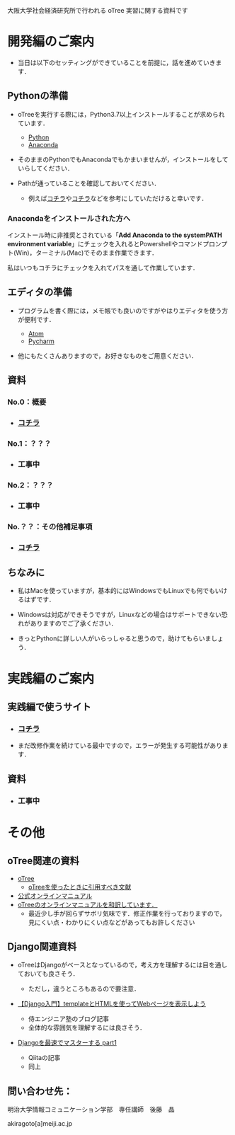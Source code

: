 大阪大学社会経済研究所で行われる oTree 実習に関する資料です

# 開発編のご案内

* 当日は以下のセッティングができていることを前提に，話を進めていきます．

## Pythonの準備

* oTreeを実行する際には，Python3.7以上インストールすることが求められています．

  * [Python](https://www.python.org/)
  * [Anaconda](https://www.anaconda.com/)
* そのままのPythonでもAnacondaでもかまいませんが，インストールをしていらしてください．
* Pathが通っていることを確認しておいてください．
  * 例えば[コチラ](https://www.javadrive.jp/python/install/index3.html)や[コチラ](https://www.sejuku.net/blog/54425)などを参考にしていただけると幸いです．

### Anacondaをインストールされた方へ

インストール時に非推奨とされている「**Add Anaconda to the systemPATH environment variable**」にチェックを入れるとPowershellやコマンドプロンプト(Win)，ターミナル(Mac)でそのまま作業できます．

私はいつもコチラにチェックを入れてパスを通して作業しています．

## エディタの準備

* プログラムを書く際には，メモ帳でも良いのですがやはりエディタを使う方が便利です．

  * [Atom](https://atom.io/)
  * [Pycharm](https://www.jetbrains.com/pycharm/)
* 他にもたくさんありますので，お好きなものをご用意ください．

## 資料

### No.0：概要

* ### [コチラ](https://github.com/akrgt/otree_2019KG/tree/master/0_outline)

### No.1：？？？

* ### 工事中

### No.2：？？？

* ### 工事中

### 


### No.？？：その他補足事項

* ### [コチラ](https://github.com/akrgt/otree_2019KG/tree/master/5_etc)



## ちなみに

* 私はMacを使っていますが，基本的にはWindowsでもLinuxでも何でもいけるはずです．

* Windowsは対応ができそうですが，Linuxなどの場合はサポートできない恐れがありますのでご了承ください．

* きっとPythonに詳しい人がいらっしゃると思うので，助けてもらいましょう．



# 実践編のご案内

## 実践編で使うサイト

* ### [コチラ](http://open.bee-lab.online/demo/)

* まだ改修作業を続けている最中ですので，エラーが発生する可能性があります．

## 資料

* ### 工事中


# その他

## oTree関連の資料

* [oTree](https://www.otree.org/)
  * [oTreeを使ったときに引用すべき文献](https://www.sciencedirect.com/science/article/pii/S2214635016000101)
* [公式オンラインマニュアル](https://otree.readthedocs.io/en/latest/)
* [oTreeのオンラインマニュアルを和訳しています．](https://akrgt.gitbook.io/otree-jp/)
  * 最近少し手が回らずサボリ気味です．修正作業を行っておりますので，見にくい点・わかりにくい点などがあってもお許しください

## Django関連資料

* oTreeはDjangoがベースとなっているので，考え方を理解するには目を通しておいても良さそう．
  * ただし，違うところもあるので要注意．

* [【Django入門】templateとHTMLを使ってWebページを表示しよう](https://www.sejuku.net/blog/26407)
  * 侍エンジニア塾のブログ記事
  * 全体的な雰囲気を理解するには良さそう．
* [Djangoを最速でマスターする part1](https://qiita.com/gragragrao/items/373057783ba8856124f3)
  * Qiitaの記事
  * 同上







## 問い合わせ先：

明治大学情報コミュニケーション学部　専任講師　後藤　晶

akiragoto[a]meiji.ac.jp

